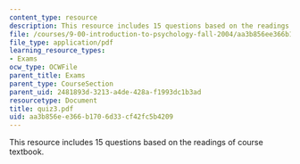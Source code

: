 ```yaml
---
content_type: resource
description: This resource includes 15 questions based on the readings of course textbook.
file: /courses/9-00-introduction-to-psychology-fall-2004/aa3b856ee366b1706d33cf42fc5b4209_quiz3.pdf
file_type: application/pdf
learning_resource_types:
- Exams
ocw_type: OCWFile
parent_title: Exams
parent_type: CourseSection
parent_uid: 2481893d-3213-a4de-428a-f1993dc1b3ad
resourcetype: Document
title: quiz3.pdf
uid: aa3b856e-e366-b170-6d33-cf42fc5b4209
---
```

This resource includes 15 questions based on the readings of course textbook.